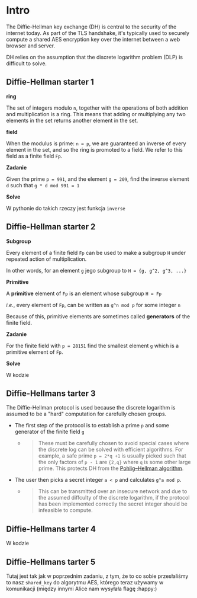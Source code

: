 # Intro

The Diffie-Hellman key exchange (DH) is central to the security of the internet today. As part of the TLS handshake, it's typically used to securely compute a shared AES encryption key over the internet between a web browser and server.

DH relies on the assumption that the discrete logarithm problem (DLP) is difficult to solve. 

## Diffie-Hellman starter 1

**ring**

The set of integers modulo `n`, together with the operations of both addition and multiplication is a ring. This means that adding or multiplying any two elements in the set returns another element in the set.

**field**

When the modulus is prime: `n = p`, we are guaranteed an inverse of every element in the set, and so the ring is promoted to a field. We refer to this field as a finite field `Fp`.

**Zadanie**

Given the prime `p = 991`, and the element `g = 209`, find the inverse element `d` such that `g * d mod 991 = 1`

**Solve**

W pythonie do takich rzeczy jest funkcja `inverse`

## Diffie-Hellman starter 2

**Subgroup**

Every element of a finite field `Fp` can be used to make a subgroup `H` under repeated action of multiplication. 

In other words, for an element `g` jego subgroup to  `H = {g, g^2, g^3, ...}`

**Primitive**

A **primitive** element of `Fp` is an element whose subgroup `H = Fp`

*i.e.*, every element of `Fp`, can be written as `g^n mod p` for some integer `n`

Because of this, primitive elements are sometimes called **generators** of the finite field.

**Zadanie**

For the finite field with `p = 28151` find the smallest element `g` which is a primitive element of `Fp`.

**Solve**

W kodzie

## Diffie-Hellmans tarter 3

The Diffie-Hellman protocol is used because the discrete logarithm is assumed to be a "hard" computation for carefully chosen groups.



- The first step of the protocol is to establish a prime `p` and some generator of the finite field `g`

  - > These must be carefully chosen to avoid special cases where the discrete log can be solved with efficient algorithms. For example, a safe prime `p = 2*q +1` is usually picked such that the only factors of `p - 1` are `{2,q}` where `q` is some other large prime. This protects DH from the [Pohlig–Hellman algorithm](https://en.wikipedia.org/wiki/Pohlig–Hellman_algorithm).

- The user then picks a secret integer `a < p` and calculates `g^a mod p`.

  - >  This can be transmitted over an insecure network and due to the assumed diffculty of the discrete logarithm, if the protocol has been implemented correctly the secret integer should be infeasible to compute.

## Diffie-Hellmans tarter 4

W kodzie

## Diffie-Hellmans tarter 5

Tutaj jest tak jak w poprzednim zadaniu, z tym, że to co sobie przesłaliśmy to nasz `shared_key` do algorytmu AES, którego teraz używamy w komunikacji (między innymi Alice nam wysyłała flagę :happy:)

